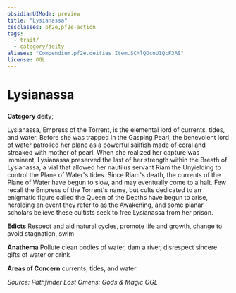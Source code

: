 ```yaml
---
obsidianUIMode: preview
title: "Lysianassa"
cssclasses: pf2e,pf2e-action
tags:
  - trait/
  - category/deity
aliases: "Compendium.pf2e.deities.Item.SCMlQDcoU1QcF3AS"
license: OGL
---
```

# Lysianassa

### 

**Category** deity; 




Lysianassa, Empress of the Torrent, is the elemental lord of currents, tides, and water. Before she was trapped in the Gasping Pearl, the benevolent lord of water patrolled her plane as a powerful sailfish made of coral and streaked with mother of pearl. When she realized her capture was imminent, Lysianassa preserved the last of her strength within the Breath of Lysianassa, a vial that allowed her nautilus servant Riam the Unyielding to control the Plane of Water's tides. Since Riam's death, the currents of the Plane of Water have begun to slow, and may eventually come to a halt. Few recall the Empress of the Torrent's name, but cults dedicated to an enigmatic figure called the Queen of the Depths have begun to arise, heralding an event they refer to as the Awakening, and some planar scholars believe these cultists seek to free Lysianassa from her prison.

**Edicts** Respect and aid natural cycles, promote life and growth, change to avoid stagnation, swim

**Anathema** Pollute clean bodies of water, dam a river, disrespect sincere gifts of water or drink

**Areas of Concern** currents, tides, and water

*Source: Pathfinder Lost Omens: Gods & Magic*
*OGL*